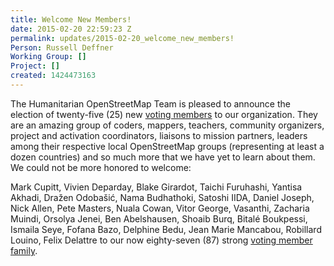```yaml
---
title: Welcome New Members!
date: 2015-02-20 22:59:23 Z
permalink: updates/2015-02-20_welcome_new_members!
Person: Russell Deffner
Working Group: []
Project: []
created: 1424473163
---
```


<p>The Humanitarian OpenStreetMap Team is pleased to announce the election of twenty-five (25) new <a href="http://wiki.openstreetmap.org/w/images/2/2f/HOT_Membership_Code--proposal_for_annual_meeting_2014.pdf">voting members</a> to our organization. They are an amazing group of coders, mappers, teachers, community organizers, project and activation coordinators, liaisons to mission partners, leaders among their respective local OpenStreetMap groups (representing at least a dozen countries) and so much more that we have yet to learn about them.<!--break--> We could not be more honored to welcome:</p><p>Mark Cupitt, Vivien Deparday, Blake Girardot, Taichi Furuhashi, Yantisa Akhadi, Dražen Odobašić, Nama Budhathoki, Satoshi IIDA, Daniel Joseph, Nick Allen, Pete Masters, Nuala Cowan, Vitor George, Vasanthi, Zacharia Muindi, Orsolya Jenei, Ben Abelshausen, Shoaib Burq, Bitalé Boukpessi, Ismaila Seye, Fofana Bazo, Delphine Bedu, Jean Marie Mancabou, Robillard Louino, Felix Delattre to our now eighty-seven (87) strong <a href="http://hot.openstreetmap.org/our_board/membership">voting member family</a>.</p>
